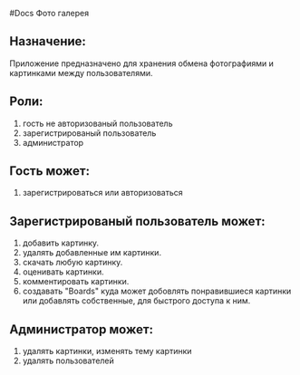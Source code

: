 #Docs
Фото галерея

## Назначение: 
 Приложение предназначено для хранения обмена фотографиями и картинками между пользователями.
 
## Роли:
  1. гость не авторизованый пользователь 
  2. зарегистрированый пользователь
  3. администратор
  
## Гость может:
  1. зарегистрироваться или авторизоваться
  
## Зарегистрированый пользователь может:
  1. добавить картинку.
  2. удалять добавленные им картинки.
  3. скачать любую картинку.
  4. оценивать картинки.
  5. комментировать картинки.
  6. создавать "Boards" куда может добовлять понравившиеся картинки или добавлять собственные, для быстрого доступа к ним.
  
## Администратор может: 
  1. удалять картинки, изменять тему картинки 
  2. удалять пользователей
